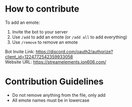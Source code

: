 # How to contribute
To add an emote:
1. Invite the bot to your server
2. Use `/add` to add an emote (or `/add all` to add everything)
3. Use `/remove` to remove an emote

Bot Invite Link: https://discord.com/oauth2/authorize?client_id=1224772542359933058 <br>
Website URL: https://streamelements.ion606.com/

# Contribution Guidelines
- Do not remove anything from the file, only add
- All emote names must be in lowercase

